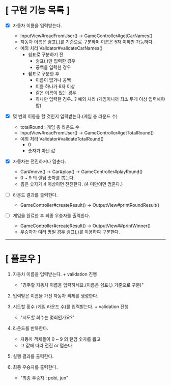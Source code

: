 # [ 구현 기능 목록 ]
- [X] 자동차 이름을 입력받는다. 
  - InputView#readFromUser() -> GameController#getCarNames()
  - 자동차 이름은 쉼표(,)를 기준으로 구분하며 이름은 5자 이하만 가능하다.
  - 예외 처리 Validator#validateCarNames()
    - 쉼표로 구분하기 전 
      - 쉼표(,)만 입력한 경우
      - 공백을 입력한 경우
    - 쉼표로 구분한 후
      - 이름이 없거나 공백
      - 이름 하나가 6자 이상
      - 같은 이름이 있는 경우
      - 하나만 입력한 경우...? 예외 처리 (게임이니까 최소 두개 이상 입력해야 함)


- [X] 몇 번의 이동을 할 것인지 입력받는다.(게임 총 라운드 수)
  - totalRound : 게임 총 라운드 수 
  - InputView#readFromUser() -> GameController#getTotalRound()
  - 예외 처리 Validator#validateTotalRound()
    - 0
    - 숫자가 아닌 값


- [X] 자동차는 전진하거나 멈춘다. 
  - Car#move() -> Car#play() -> GameController#playRound()
  - 0 ~ 9 의 랜덤 숫자를 뽑는다.
  - 뽑은 숫자가 4 이상이면 전진한다. (4 미만이면 멈춘다.)
    

- [ ] 라운드 결과를 출력한다. 
  - GameController#createResult() -> OutputView#printRoundResult()


- [ ] 게임을 완료한 후 최종 우승자를 출력한다.
  - GameController#createResult() -> OutputView##printWinner()
  - 우승자가 여러 명일 경우 쉼표(,)를 이용하여 구분한다.

---
# [ 플로우 ]
1. 자동차 이름을 입력받는다. + validation 진행
   - "경주할 자동차 이름을 입력하세요.(이름은 쉼표(,) 기준으로 구분)"
   

2. 입력받은 이름을 가진 자동차 객체를 생성한다.

   
3. 시도할 횟수 (게임 라운드 수)를 입력받는다. + validation 진행
   - "시도할 회수는 몇회인가요?"


4. 라운드를 반복한다. 
   - 자동차 객체들이 0 ~ 9 의 랜덤 숫자를 뽑고
   - 그 값에 따라 전진 or 멈춘다
   

5. 실행 결과를 출력한다.
   

6. 최종 우승자를 출력한다.
   - "최종 우승자 : pobi, jun"